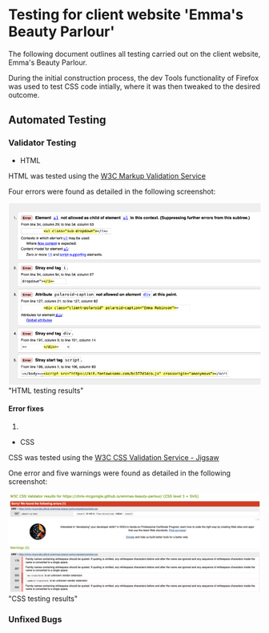 # Testing for client website 'Emma's Beauty Parlour'

The following document outlines all testing carried out on the client website, Emma's Beauty Parlour. 

During the initial construction process, the dev Tools functionality of Firefox was used to test CSS code intially, where it was then tweaked to the desired outcome.  

## Automated Testing

### Validator Testing

* HTML

HTML was tested using the [W3C Markup Validation Service](https://validator.w3.org/)

Four errors were found as detailed in the following screenshot:

![HTML Testing Results](./testing-images/html-testing.png) "HTML testing results" 

#### Error fixes

1. 

* CSS

CSS was tested using the [W3C CSS Validation Service - Jigsaw](https://jigsaw.w3.org/css-validator/)

One error and five warnings were found as detailed in the following screenshot:

![CSS Testing Results](./testing-images/css-testing.png) "CSS testing results"

### Unfixed Bugs